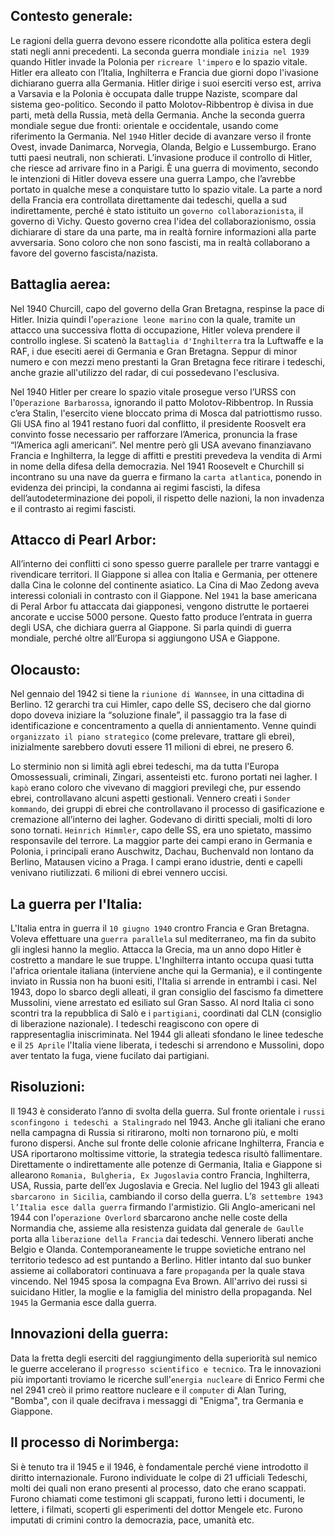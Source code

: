 <IndicePath/>
<script>
  import IndicePath from '$lib/IndicePath/index.svelte';
  </script>

## Contesto generale: 
Le ragioni della guerra devono essere ricondotte alla politica estera degli stati negli anni precedenti. La seconda guerra mondiale `inizia nel 1939` quando Hitler invade la Polonia per `ricreare l'impero` e lo spazio vitale. Hitler era alleato con l’Italia, Inghilterra e Francia due giorni dopo l'ivasione dichiarano guerra alla Germania. Hitler dirige i suoi eserciti verso est, arriva a Varsavia e la Polonia è occupata dalle truppe Naziste, scompare dal sistema geo-politico. Secondo il patto Molotov-Ribbentrop è divisa in due parti, metà della Russia, metà della Germania. Anche la seconda guerra mondiale segue due fronti: orientale e occidentale, usando come riferimento la Germania.
Nel `1940` Hitler decide di avanzare verso il fronte Ovest, invade Danimarca, Norvegia, Olanda, Belgio e Lussemburgo. Erano tutti paesi neutrali, non schierati. L’invasione produce il controllo di Hitler, che riesce ad arrivare fino in a Parigi. È una guerra di movimento, secondo le intenzioni di Hitler doveva essere una guerra Lampo, che l’avrebbe portato in qualche mese a conquistare tutto lo spazio vitale. La parte a nord della Francia era controllata direttamente dai tedeschi, quella a sud indirettamente, perché è stato istituito un `governo collaborazionista`, il governo di Vichy. Questo governo crea l'idea del collaborazionismo, ossia dichiarare di stare da una parte, ma in realtà fornire informazioni alla parte avversaria. Sono coloro che non sono fascisti, ma in realtà collaborano a favore del governo fascista/nazista. 

## Battaglia aerea:
Nel 1940 Churcill, capo del governo della Gran Bretagna, respinse la pace di Hitler. Inizia quindi l'`operazione leone marino` con la quale, tramite un attacco una successiva flotta di occupazione, Hitler voleva prendere il controllo inglese. Si scatenò la `Battaglia d'Inghilterra` tra la Luftwaffe e la RAF, i due eseciti aerei di Germania e Gran Bretagna. Seppur di minor numero e con mezzi meno prestanti la Gran Bretagna fece ritirare i tedeschi, anche grazie all'utilizzo del radar, di cui possedevano l'esclusiva.

Nel 1940 Hitler per creare lo spazio vitale prosegue verso l’URSS con l'`Operazione Barbarossa`, ignorando il patto Molotov-Ribbentrop. In Russia c’era Stalin, l'esercito viene bloccato prima di Mosca dal patriottismo russo.
Gli USA fino al 1941 restano fuori dal conflitto, il presidente Roosvelt era convinto fosse necessario per rafforzare l’America, pronuncia la frase “l’America agli americani”. Nel mentre però gli USA avevano finanziavano Francia e Inghilterra, la legge di affitti e prestiti prevedeva la vendita di Armi in nome della difesa della democrazia. Nel 1941 Roosevelt e Churchill si incontrano su una nave da guerra e firmano la `carta atlantica`, ponendo in evidenza dei principi, la condanna ai regimi fascisti, la difesa dell’autodeterminazione dei popoli, il rispetto delle nazioni, la non invadenza e il contrasto ai regimi fascisti.


## Attacco di Pearl Arbor:
All’interno dei conflitti ci sono spesso guerre parallele per trarre vantaggi e rivendicare territori. Il Giappone si allea con Italia e Germania, per ottenere dalla Cina le colonne del continente asiatico. La Cina di Mao Zedong aveva interessi coloniali in contrasto con il Giappone. Nel `1941` la base americana di Peral Arbor fu attaccata dai giapponesi, vengono distrutte le portaerei ancorate e uccise 5000 persone. Questo fatto produce l’entrata in guerra degli USA, che dichiara guerra al Giappone. Si parla quindi di guerra mondiale, perché oltre all’Europa si aggiungono USA e Giappone. 

## Olocausto: 
Nel gennaio del 1942 si tiene la `riunione di Wannsee`, in una cittadina di Berlino. 12 gerarchi tra cui Himler, capo delle SS, decisero che dal giorno dopo doveva iniziare la “soluzione finale”, il passaggio tra la fase di identificazione e concentramento a quella di annientamento. Venne quindi `organizzato il piano strategico` (come prelevare, trattare gli ebrei), inizialmente sarebbero dovuti essere 11 milioni di ebrei, ne presero 6.

Lo sterminio non si limità agli ebrei tedeschi, ma da tutta l'Europa Omossessuali, criminali, Zingari, assenteisti etc. furono portati nei lagher. I `kapò` erano coloro che vivevano di maggiori previlegi che, pur essendo ebrei, controllavano alcuni aspetti gestionali. Vennero creati i `Sonder kommando`, dei gruppi di ebrei che controllavano il processo di gasificazione e cremazione all’interno dei lagher. Godevano di diritti speciali, molti di loro sono tornati. `Heinrich Himmler`, capo delle SS, era uno spietato, massimo responsavile del terrore. La maggior parte dei campi erano in Germania e Polonia, i principali erano Auschwitz, Dachau, Buchenvald non lontano da Berlino, Matausen vicino a Praga. I campi erano idustrie, denti e capelli venivano riutilizzati. 6 milioni di ebrei vennero uccisi.

## La guerra per l'Italia:
L'Italia entra in guerra il `10 giugno 1940` crontro Francia e Gran Bretagna. Voleva effettuare una `guerra parallela` sul mediterraneo, ma fin da subito gli inglesi hanno la meglio. Attacca la Grecia, ma un anno dopo Hitler è costretto a mandare le sue truppe. L'Inghilterra intanto occupa quasi tutta l'africa orientale italiana (interviene anche qui la Germania), e il contingente inviato in Russia non ha buoni esiti, l'Italia si arrende in entrambi i casi. Nel 1943, dopo lo sbarco degli alleati, il gran consiglio del fascismo fa dimettere Mussolini, viene arrestato ed esiliato sul Gran Sasso. Al nord Italia ci sono scontri tra la repubblica di Salò e i `partigiani`, coordinati dal CLN (consiglio di liberazione nazionale). I tedeschi reagiscono con opere di rappresentaglia iniscriminata. Nel 1944 gli alleati sfondano le linee tedesche e il `25 Aprile` l'Italia viene liberata, i tedeschi si arrendono e Mussolini, dopo aver tentato la fuga, viene fucilato dai partigiani. 

## Risoluzioni:
Il 1943 è considerato l’anno di svolta della guerra. Sul fronte orientale i `russi sconfingono i tedeschi a Stalingrado` nel 1943. Anche gli italiani che erano nella campagna di Russia si ritirarono, molti non tornarono più, e molti furono dispersi. Anche sul fronte delle colonie africane Inghilterra, Francia e USA riportarono moltissime vittorie, la strategia tedesca risultò fallimentare.
Direttamente o indirettamente alle potenze di Germania, Italia e Giappone si allearono `Romania, Bulgheria, Ex Jugoslavia` contro Francia, Inghilterra, USA, Russia, parte dell’ex Jugoslavia e Grecia. Nel luglio del 1943 gli alleati `sbarcarono in Sicilia`, cambiando il corso della guerra. L’`8 settembre 1943 l’Italia esce dalla guerra` firmando l'armistizio. Gli Anglo-americani nel 1944 con l'`operazione Overlord` sbarcarono anche nelle coste della Normandia che, assieme alla resistenza guidata dal generale `de Gaulle` porta alla `liberazione della Francia` dai tedeschi. Vennero liberati anche Belgio e Olanda. Contemporaneamente le truppe sovietiche entrano nel territorio tedesco ad est puntando a Berlino. Hitler intanto dal suo bunker assieme ai collaboratori continuava a fare `propaganda` per la quale stava vincendo. Nel 1945 sposa la compagna Eva Brown. All'arrivo dei russi si suicidano Hitler, la moglie e la famiglia del ministro della propaganda. Nel `1945` la Germania esce dalla guerra.

## Innovazioni della guerra:
Data la fretta degli eserciti del raggiungimento della superiorità sul nemico le guerre accelerano il `progresso scientifico e tecnico`.
Tra le innovazioni più importanti troviamo le ricerche sull'`energia nucleare` di Enrico Fermi che nel 2941 creò il primo reattore nucleare e il `computer` di Alan Turing, "Bomba", con il quale decifrava i messaggi di "Enigma", tra Germania e Giappone. 

## Il processo di Norimberga:
Si è tenuto tra il 1945 e il 1946, è fondamentale perché viene introdotto il diritto internazionale. Furono individuate le colpe di 21 ufficiali Tedeschi, molti dei quali non erano presenti al processo, dato che erano scappati. Furono chiamati come testimoni gli scappati, furono letti i documenti, le lettere, i filmati, scoperti gli esperimenti del dottor Mengele etc. Furono imputati di crimini contro la democrazia, pace, umanità etc. 

